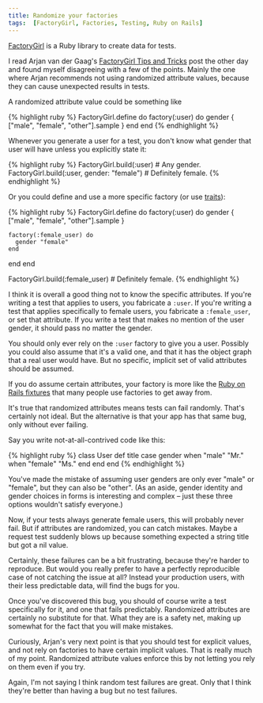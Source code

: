 ```yaml
---
title: Randomize your factories
tags:  [FactoryGirl, Factories, Testing, Ruby on Rails]
---
```


[FactoryGirl](https://github.com/thoughtbot/factory_girl/) is a Ruby library to create data for tests.

I read Arjan van der Gaag's [FactoryGirl Tips and Tricks](http://arjanvandergaag.nl/blog/factory_girl_tips.html) post the other day and found myself disagreeing with a few of the points. Mainly the one where Arjan recommends not using randomized attribute values, because they can cause unexpected results in tests.

A randomized attribute value could be something like

{% highlight ruby %}
FactoryGirl.define do
  factory(:user) do
    gender { ["male", "female", "other"].sample }
  end
end
{% endhighlight %}

Whenever you generate a user for a test, you don't know what gender that user will have unless you explicitly state it:

{% highlight ruby %}
FactoryGirl.build(:user)  # Any gender.
FactoryGirl.build(:user, gender: "female")  # Definitely female.
{% endhighlight %}

Or you could define and use a more specific factory (or use [traits](https://github.com/thoughtbot/factory_girl/)):

{% highlight ruby %}
FactoryGirl.define do
  factory(:user) do
    gender { ["male", "female", "other"].sample }

    factory(:female_user) do
      gender "female"
    end
  end
end

FactoryGirl.build(:female_user)  # Definitely female.
{% endhighlight %}

I think it is overall a good thing not to know the specific attributes. If you're writing a test that applies to users, you fabricate a `:user`. If you're writing a test that applies specifically to female users, you fabricate a `:female_user`, or set that attribute. If you write a test that makes no mention of the user gender, it should pass no matter the gender.

You should only ever rely on the `:user` factory to give you a user. Possibly you could also assume that it's a valid one, and that it has the object graph that a real user would have. But no specific, implicit set of valid attributes should be assumed.

If you do assume certain attributes, your factory is more like the [Ruby on Rails fixtures](http://guides.rubyonrails.org/testing.html#the-low-down-on-fixtures) that many people use factories to get away from.

It's true that randomized attributes means tests can fail randomly. That's certainly not ideal. But the alternative is that your app has that same bug, only without ever failing.

Say you write not-at-all-contrived code like this:

{% highlight ruby %}
class User
  def title
    case gender
    when "male"
      "Mr."
    when "female"
      "Ms."
    end
  end
end
{% endhighlight %}

You've made the mistake of assuming user genders are only ever "male" or "female", but they can also be "other". (As an aside, gender identity and gender choices in forms is interesting and complex – just these three options wouldn't satisfy everyone.)

Now, if your tests always generate female users, this will probably never fail. But if attributes are randomized, you can catch mistakes. Maybe a request test suddenly blows up because something expected a string title but got a nil value.

Certainly, these failures can be a bit frustrating, because they're harder to reproduce. But would you really prefer to have a perfectly reproducible case of not catching the issue at all? Instead your production users, with their less predictable data, will find the bugs for you.

Once you've discovered this bug, you should of course write a test specifically for it, and one that fails predictably. Randomized attributes are certainly no substitute for that. What they are is a safety net, making up somewhat for the fact that you will make mistakes.

Curiously, Arjan's very next point is that you should test for explicit values, and not rely on factories to have certain implicit values. That is really much of my point. Randomized attribute values enforce this by not letting you rely on them even if you try.

Again, I'm not saying I think random test failures are great. Only that I think they're better than having a bug but no test failures.
